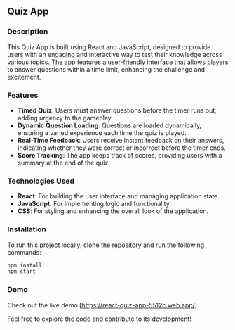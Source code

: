 

## Quiz App

### Description
This Quiz App is built using React and JavaScript, designed to provide users with an engaging and interactive way to test their knowledge across various topics. The app features a user-friendly interface that allows players to answer questions within a time limit, enhancing the challenge and excitement.

### Features
- **Timed Quiz**: Users must answer questions before the timer runs out, adding urgency to the gameplay.
- **Dynamic Question Loading**: Questions are loaded dynamically, ensuring a varied experience each time the quiz is played.
- **Real-Time Feedback**: Users receive instant feedback on their answers, indicating whether they were correct or incorrect before the timer ends.
- **Score Tracking**: The app keeps track of scores, providing users with a summary at the end of the quiz.

### Technologies Used
- **React**: For building the user interface and managing application state.
- **JavaScript**: For implementing logic and functionality.
- **CSS**: For styling and enhancing the overall look of the application.

### Installation
To run this project locally, clone the repository and run the following commands:

```bash
npm install
npm start
```

### Demo
Check out the live demo [https://react-quiz-app-5512c.web.app/].

Feel free to explore the code and contribute to its development!

